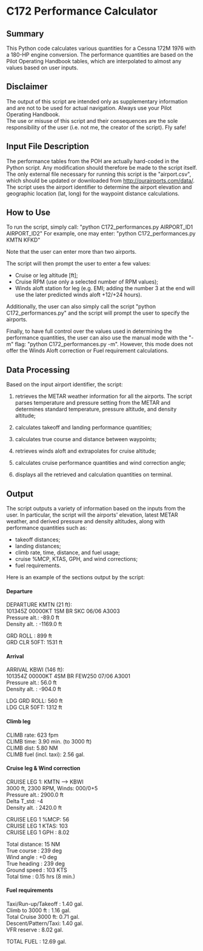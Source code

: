 # C172 Performance Calculator


## Summary 

This Python code calculates various quantities for a Cessna 172M 1976 with a
180-HP engine conversion. The performance quantities are based on the Pilot
Operating Handbook tables, which are interpolated to almost any values based on
user inputs. 

## Disclaimer

The output of this script are intended only as supplementary information and are
not to be used for actual navigation. Always use your Pilot Operating Handbook.  
The use or misuse of this script and their consequences are the sole responsibility 
of the user (i.e. not me, the creator of the script). Fly safe!


## Input File Description

The performance tables from the POH are actually hard-coded in the Python
script. Any modification should therefore be made to the script itself. The
only external file necessary for running this script is the "airport.csv", which
should be updated or downloaded from http://ourairports.com/data/.  The script 
uses the airport identifier to determine the airport elevation and geographic 
location (lat, long) for the waypoint distance calculations.



## How to Use

To run the script, simply call: "python C172_performances.py AIRPORT_ID1 AIRPORT_ID2"
For example, one may enter:  "python C172_performances.py KMTN KFKD"

Note that the user can enter more than two airports.

The script will then prompt the user to enter a few values:

* Cruise or leg altitude [ft];  
* Cruise RPM (use only a selected number of RPM values);  
* Winds aloft station for leg (e.g. EMI; adding the number 3 at the end will use
  the later predicted winds aloft +12/+24 hours).

Additionally, the user can also simply call the script "python
C172_performances.py" and the script will prompt the user to specify the
airports.

Finally, to have full control over the values used in determining the
performance quantities, the user can also use the manual mode with the "-m"
flag: "python C172_performances.py -m". However, this mode does not offer the
Winds Aloft correction or Fuel requirement calculations.


## Data Processing

Based on the input airport identifier, the script: 

1. retrieves the METAR weather information for all the airports.  The script
parses temperature and pressure setting from the METAR and determines standard
temperature, pressure altitude, and density altitude;

2. calculates takeoff and landing performance quantities;

3. calculates true course and distance between waypoints;

4. retrieves winds aloft and extrapolates for cruise altitude;

5. calculates cruise performance quantities and wind correction angle;

6. displays all the retrieved and calculation quantities on terminal.



## Output

The script outputs a variety of information based on the inputs from the
user. In particular, the script will the airports' elevation, latest METAR
weather, and derived pressure and density altitudes, along with performance
quantities such as:

* takeoff distances;
* landing distances;
* climb rate, time, distance, and fuel usage;
* cruise %MCP, KTAS, GPH, and wind corrections;
* fuel requirements.

Here is an example of the sections output by the script:

#### Departure

DEPARTURE KMTN (21 ft):  
101345Z 00000KT 1SM BR SKC 06/06 A3003   
Pressure alt.: -89.0 ft  
Density alt. : -1169.0 ft  

GRD ROLL    : 899 ft  
GRD CLR 50FT: 1531 ft  


#### Arrival

ARRIVAL KBWI (146 ft):  
101354Z 00000KT 4SM BR FEW250 07/06 A3001   
Pressure alt.: 56.0 ft  
Density alt. : -904.0 ft  

LDG GRD ROLL: 560 ft  
LDG CLR 50FT: 1312 ft  



#### Climb leg

CLIMB rate: 623 fpm  
CLIMB time:  3.90 min. (to 3000 ft)  
CLIMB dist:  5.80 NM  
CLIMB fuel (incl. taxi): 2.56 gal.  


#### Cruise leg & Wind correction

CRUISE LEG 1: KMTN --> KBWI  
3000 ft,  2300 RPM, Winds: 000/0+5  
Pressure alt.: 2900.0 ft  
Delta T_std: -4  
Density alt. : 2420.0 ft  

CRUISE LEG 1 %MCP: 56  
CRUISE LEG 1 KTAS: 103  
CRUISE LEG 1 GPH :  8.02   

Total distance: 15 NM  
True course   : 239 deg  
Wind angle    : +0 deg  
True heading  : 239 deg  
Ground speed  : 103 KTS  
Total time    : 0.15 hrs (8 min.)  



#### Fuel requirements

Taxi/Run-up/Takeoff :  1.40 gal.  
Climb to 3000 ft    :  1.16 gal.  
Total Cruise 3000 ft:  0.71 gal.  
Descent/Pattern/Taxi:  1.40 gal.  
VFR reserve         :  8.02 gal.  

TOTAL FUEL          : 12.69 gal.  
